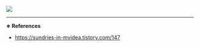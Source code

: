 ![](https://velog.velcdn.com/images/balparang/post/142ca20a-4161-47f2-92c8-140a4d288824/image.png)

---

**※ References**

- https://sundries-in-myidea.tistory.com/147
